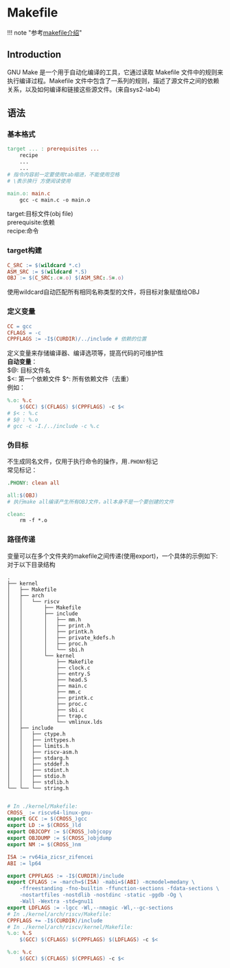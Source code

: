 # Makefile

!!! note "参考[makefile介绍](https://seisman.github.io/how-to-write-makefile/introduction.html)"  

## Introduction  
GNU Make 是一个用于自动化编译的工具，它通过读取 Makefile 文件中的规则来执行编译过程。Makefile 文件中包含了一系列的规则，描述了源文件之间的依赖关系，以及如何编译和链接这些源文件。(来自sys2-lab4)  
## 语法
### 基本格式  
```makefile
target ... : prerequisites ...
    recipe
    ...
    ...
# 指令内容前一定要使用tab缩进，不能使用空格
# \表示换行 方便阅读使用

main.o: main.c
    gcc -c main.c -o main.o
```
target:目标文件(obj file)  
prerequisite:依赖  
recipe:命令  
### target构建  
```makefile
C_SRC := $(wildcard *.c)
ASM_SRC := $(wildcard *.S)
OBJ := $(C_SRC:.c=.o) $(ASM_SRC:.S=.o)
```
使用wildcard自动匹配所有相同名称类型的文件，将目标对象赋值给OBJ  
### 定义变量
```makefile
CC = gcc
CFLAGS = -c
CPPFLAGS := -I$(CURDIR)/../include # 依赖的位置
```
定义变量来存储编译器、编译选项等，提高代码的可维护性  
**自动变量**：  
$@: 目标文件名  
$<: 第一个依赖文件 
$^: 所有依赖文件（去重）  
例如：  
```makefile
%.o: %.c
	$(GCC) $(CFLAGS) $(CPPFLAGS) -c $<
# $< : %.c
# $@ : %.o
# gcc -c -I./../include -c %.c
```

### 伪目标
不生成同名文件，仅用于执行命令的操作，用`.PHONY`标记  
常见标记：
```makefile
.PHONY: clean all

all:$(OBJ)
# 执行make all编译产生所有OBJ文件，all本身不是一个要创建的文件

clean:
	rm -f *.o
```
### 路径传递
变量可以在多个文件夹的makefile之间传递(使用export)，一个具体的示例如下:  
对于以下目录结构  
```text linenums="0"
.
├── kernel
│   ├── Makefile
│   ├── arch
│   │   └── riscv
│   │       ├── Makefile
│   │       ├── include
│   │       │   ├── mm.h
│   │       │   ├── print.h
│   │       │   ├── printk.h
│   │       │   ├── private_kdefs.h
│   │       │   ├── proc.h
│   │       │   └── sbi.h
│   │       └── kernel
│   │           ├── Makefile
│   │           ├── clock.c
│   │           ├── entry.S
│   │           ├── head.S
│   │           ├── main.c
│   │           ├── mm.c
│   │           ├── printk.c
│   │           ├── proc.c
│   │           ├── sbi.c
│   │           ├── trap.c
│   │           └── vmlinux.lds
│   ├── include
│   │   ├── ctype.h
│   │   ├── inttypes.h
│   │   ├── limits.h
│   │   ├── riscv-asm.h
│   │   ├── stdarg.h
│   │   ├── stddef.h
│   │   ├── stdint.h
│   │   ├── stdio.h
│   │   ├── stdlib.h
└── └── └── string.h
    
```

```makefile
# In ./kernel/Makefile:
CROSS_ := riscv64-linux-gnu-
export GCC := $(CROSS_)gcc
export LD := $(CROSS_)ld
export OBJCOPY := $(CROSS_)objcopy
export OBJDUMP := $(CROSS_)objdump
export NM := $(CROSS_)nm

ISA := rv64ia_zicsr_zifencei
ABI := lp64

export CPPFLAGS := -I$(CURDIR)/include
export CFLAGS := -march=$(ISA) -mabi=$(ABI) -mcmodel=medany \
	-ffreestanding -fno-builtin -ffunction-sections -fdata-sections \
	-nostartfiles -nostdlib -nostdinc -static -ggdb -Og \
	-Wall -Wextra -std=gnu11
export LDFLAGS := -lgcc -Wl,--nmagic -Wl,--gc-sections
# In ./kernel/arch/riscv/Makefile:
CPPFLAGS += -I$(CURDIR)/include
# In ./kernel/arch/riscv/kernel/Makefile:
%.o: %.S
	$(GCC) $(CFLAGS) $(CPPFLAGS) $(LDFLAGS) -c $<

%.o: %.c
	$(GCC) $(CFLAGS) $(CPPFLAGS) -c $<
```